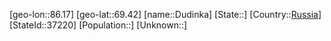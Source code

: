 ﻿---
location: [69.42,86.17]
type: City
tags:
- geo/City


SpocWebEntityId: 29901
isDeleted: false
confidential: public

---
[geo-lon::86.17]
[geo-lat::69.42]
[name::Dudinka]
[State::]
[Country::[Russia](geo/Continent/Europe/Russia.md)]
[StateId::37220]
[Population::]
[Unknown::]

